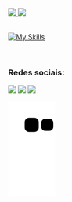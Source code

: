 <div>
  <a href="https://github.com/Isac-SS">
  <img height="180em" src="https://github-readme-stats.vercel.app/api?username=Isac-SS&show_icons=true&theme=tokyonight&include_all_commits=true&count_private=true"/>
  <img height="180em" src="https://github-readme-stats.vercel.app/api/top-langs/?username=Isac-SS&layout=compact&langs_count=6&theme=tokyonight"/>
</div>
 <br>
  
  [![My Skills](https://skillicons.dev/icons?i=figma,html,css,js,react,java,git,github,&theme=light)](https://skillicons.dev)
 
  <br>
  
### Redes sociais:
  
<div> 
  <a href="https://instagram.com/isac_santos12?igshid=YmMyMTA2M2Y="_blank"><img src="https://img.shields.io/badge/-Instagram-%23E4405F?style=for-the-badge&logo=instagram&logoColor=white" target="_blank"></a>
 <a href="Isac Sá#4637"_blank"><img src="https://img.shields.io/badge/Discord-7289DA?style=for-the-badge&logo=discord&logoColor=white" target="_blank"></a> 
 <a href="www.linkedin.com/in/isac-santos-58b039218" target="_blank"><img src="https://img.shields.io/badge/-LinkedIn-%230077B5?style=for-the-badge&logo=linkedin&logoColor=white" target="_blank"></a> 
 
  ![Snake animation](https://github.com/Isac-SS/Isac-SS/blob/output/github-contribution-grid-snake.svg)
</div>
